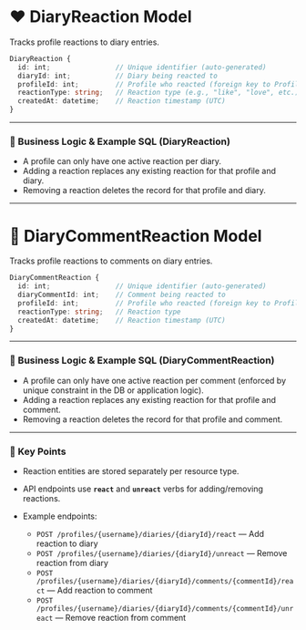 # ❤️ **DiaryReaction Model**

Tracks profile reactions to diary entries.

```ts
DiaryReaction {
  id: int;                // Unique identifier (auto-generated)
  diaryId: int;           // Diary being reacted to
  profileId: int;         // Profile who reacted (foreign key to Profiles)
  reactionType: string;   // Reaction type (e.g., "like", "love", etc.)
  createdAt: datetime;    // Reaction timestamp (UTC)
}
```

---

### 🧠 Business Logic & Example SQL (DiaryReaction)

- A profile can only have one active reaction per diary.
- Adding a reaction replaces any existing reaction for that profile and diary.
- Removing a reaction deletes the record for that profile and diary.

---

# 💬 **DiaryCommentReaction Model**

Tracks profile reactions to comments on diary entries.

```ts
DiaryCommentReaction {
  id: int;                // Unique identifier (auto-generated)
  diaryCommentId: int;    // Comment being reacted to
  profileId: int;         // Profile who reacted (foreign key to Profiles)
  reactionType: string;   // Reaction type
  createdAt: datetime;    // Reaction timestamp (UTC)
}
```

---

### 🧠 Business Logic & Example SQL (DiaryCommentReaction)

- A profile can only have one active reaction per comment (enforced by unique constraint in the DB or application logic).
- Adding a reaction replaces any existing reaction for that profile and comment.
- Removing a reaction deletes the record for that profile and comment.

---

### 🧠 Key Points

* Reaction entities are stored separately per resource type.

* API endpoints use **`react`** and **`unreact`** verbs for adding/removing reactions.

* Example endpoints:

  * `POST /profiles/{username}/diaries/{diaryId}/react` — Add reaction to diary
  * `POST /profiles/{username}/diaries/{diaryId}/unreact` — Remove reaction from diary
  * `POST /profiles/{username}/diaries/{diaryId}/comments/{commentId}/react` — Add reaction to comment
  * `POST /profiles/{username}/diaries/{diaryId}/comments/{commentId}/unreact` — Remove reaction from comment